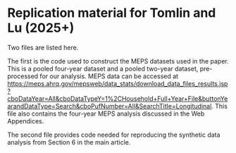 # Replication material for Tomlin and Lu (2025+)

Two files are listed here. 

The first is the code used to construct the MEPS datasets used in the paper. This is a pooled four-year dataset and a pooled two-year dataset, pre-processed for our analysis. MEPS data can be accessed at <https://meps.ahrq.gov/mepsweb/data_stats/download_data_files_results.jsp?cboDataYear=All&cboDataTypeY=1%2CHousehold+Full+Year+File&buttonYearandDataType=Search&cboPufNumber=All&SearchTitle=Longitudinal>. This file also contains the four-year MEPS analysis discussed in the Web Appendices.

The second file provides code needed for reproducing the synthetic data analysis from Section 6 in the main article.


